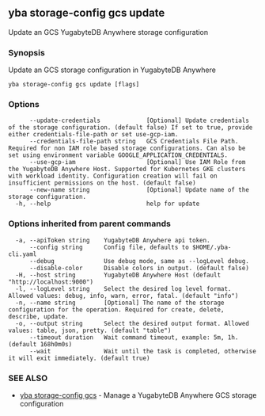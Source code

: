 ## yba storage-config gcs update

Update an GCS YugabyteDB Anywhere storage configuration

### Synopsis

Update an GCS storage configuration in YugabyteDB Anywhere

```
yba storage-config gcs update [flags]
```

### Options

```
      --update-credentials             [Optional] Update credentials of the storage configuration. (default false) If set to true, provide either credentials-file-path or set use-gcp-iam.
      --credentials-file-path string   GCS Credentials File Path. Required for non IAM role based storage configurations. Can also be set using environment variable GOOGLE_APPLICATION_CREDENTIALS.
      --use-gcp-iam                    [Optional] Use IAM Role from the YugabyteDB Anywhere Host. Supported for Kubernetes GKE clusters with workload identity. Configuration creation will fail on insufficient permissions on the host. (default false)
      --new-name string                [Optional] Update name of the storage configuration.
  -h, --help                           help for update
```

### Options inherited from parent commands

```
  -a, --apiToken string    YugabyteDB Anywhere api token.
      --config string      Config file, defaults to $HOME/.yba-cli.yaml
      --debug              Use debug mode, same as --logLevel debug.
      --disable-color      Disable colors in output. (default false)
  -H, --host string        YugabyteDB Anywhere Host (default "http://localhost:9000")
  -l, --logLevel string    Select the desired log level format. Allowed values: debug, info, warn, error, fatal. (default "info")
  -n, --name string        [Optional] The name of the storage configuration for the operation. Required for create, delete, describe, update.
  -o, --output string      Select the desired output format. Allowed values: table, json, pretty. (default "table")
      --timeout duration   Wait command timeout, example: 5m, 1h. (default 168h0m0s)
      --wait               Wait until the task is completed, otherwise it will exit immediately. (default true)
```

### SEE ALSO

* [yba storage-config gcs](yba_storage-config_gcs.md)	 - Manage a YugabyteDB Anywhere GCS storage configuration

